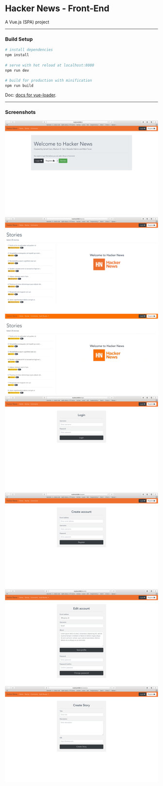 # Hacker News - Front-End
A Vue.js (SPA) project

---

### Build Setup

``` bash
# install dependencies
npm install

# serve with hot reload at localhost:8080
npm run dev

# build for production with minification
npm run build
```

Doc: [docs for vue-loader](http://vuejs.github.io/vue-loader).

---

### Screenshots
<img src="images/1.png">
<img src="images/2.png">
<img src="images/3.gif">
<img src="images/4.png">
<img src="images/5.png">
<img src="images/6.png">
<img src="images/7.png">

